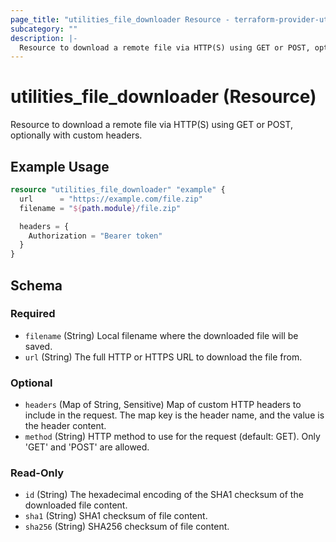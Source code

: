 ```yaml
---
page_title: "utilities_file_downloader Resource - terraform-provider-utilities"
subcategory: ""
description: |-
  Resource to download a remote file via HTTP(S) using GET or POST, optionally with custom headers.
---
```


# utilities_file_downloader (Resource)

Resource to download a remote file via HTTP(S) using GET or POST, optionally with custom headers.

## Example Usage

```terraform
resource "utilities_file_downloader" "example" {
  url      = "https://example.com/file.zip"
  filename = "${path.module}/file.zip"

  headers = {
    Authorization = "Bearer token"
  }
}
```

<!-- schema generated by tfplugindocs -->
## Schema

### Required

- `filename` (String) Local filename where the downloaded file will be saved.
- `url` (String) The full HTTP or HTTPS URL to download the file from.

### Optional

- `headers` (Map of String, Sensitive) Map of custom HTTP headers to include in the request. The map key is the header name, and the value is the header content.
- `method` (String) HTTP method to use for the request (default: GET). Only 'GET' and 'POST' are allowed.

### Read-Only

- `id` (String) The hexadecimal encoding of the SHA1 checksum of the downloaded file content.
- `sha1` (String) SHA1 checksum of file content.
- `sha256` (String) SHA256 checksum of file content.
